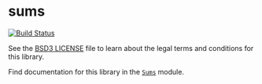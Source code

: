 # sums

[![Build Status](https://travis-ci.org/k0001/sums.svg?branch=master)](https://travis-ci.org/k0001/sums)

See the [BSD3 LICENSE](https://github.com/k0001/sums/blob/master/sums/LICENSE.txt)
file to learn about the legal terms and conditions for this library.

Find documentation for this library in the
[`Sums`](https://github.com/k0001/sums/blob/master/sums/src/Sums.hs) module.

